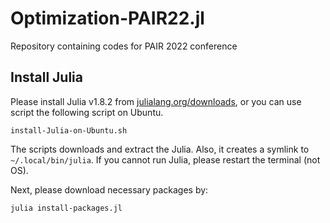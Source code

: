 # Optimization-PAIR22.jl
Repository containing codes for PAIR 2022 conference

## Install Julia

Please install Julia v1.8.2 from [julialang.org/downloads](https://julialang.org/downloads/), or you can use script the following script on Ubuntu.

```
install-Julia-on-Ubuntu.sh
```

The scripts downloads and extract the Julia. Also, it creates a symlink to `~/.local/bin/julia`. If you cannot run Julia, please restart the terminal (not OS).

Next, please download necessary packages by:

```bash
julia install-packages.jl
```
